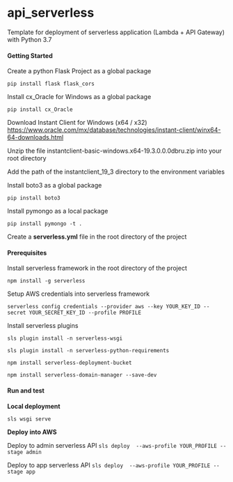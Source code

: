 # api_serverless
Template for deployment of serverless application (Lambda + API Gateway) with Python 3.7

#### **Getting Started**
Create a python Flask Project as a global package

`pip install flask flask_cors`

Install cx_Oracle for Windows as a global package

`pip install cx_Oracle`

Download Instant Client for Windows (x64 / x32)
https://www.oracle.com/mx/database/technologies/instant-client/winx64-64-downloads.html

Unzip the file instantclient-basic-windows.x64-19.3.0.0.0dbru.zip into your root directory

Add the path of the instantclient_19_3 directory to the environment variables

Install boto3 as a global package 

`pip install boto3`

Install pymongo as a local package

`pip install pymongo -t .`

Create a **serverless.yml** file in the root directory of the project

#### **Prerequisites**

Install serverless framework in the root directory of the project

`npm install -g serverless`

Setup AWS credentials into serverless framework

`serverless config credentials --provider aws --key YOUR_KEY_ID --secret YOUR_SECRET_KEY_ID --profile PROFILE`

Install serverless plugins

`sls plugin install -n serverless-wsgi`

`sls plugin install -n serverless-python-requirements`

`npm install serverless-deployment-bucket`

`npm install serverless-domain-manager --save-dev`

#### **Run and test**

**Local deployment**

`sls wsgi serve`

**Deploy into AWS**

Deploy to admin serverless API
`sls deploy  --aws-profile YOUR_PROFILE --stage admin`

Deploy to app serverless API
`sls deploy  --aws-profile YOUR_PROFILE --stage app`
